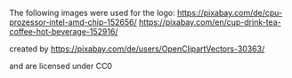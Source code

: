The following images were used for the logo: 
https://pixabay.com/de/cpu-prozessor-intel-amd-chip-152656/
https://pixabay.com/en/cup-drink-tea-coffee-hot-beverage-152916/

created by
https://pixabay.com/de/users/OpenClipartVectors-30363/

and are licensed under CC0